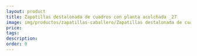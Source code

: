 ```yaml
---
layout: product
title: Zapatillas destalonada de cuadros con planta acolchada _27
image: img/productos/zapatillas-caballero/Zapatillas destalonada de cuadros con planta acolchada _27.webp
price: 
tags: 
description: 
order: 0
---
```

